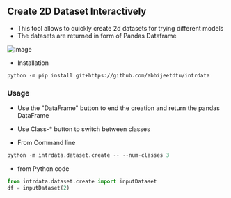## Create 2D Dataset Interactively

* This tool allows to quickly create 2d datasets for trying different models
* The datasets are returned in form of Pandas Dataframe

![image](https://user-images.githubusercontent.com/6872080/77237182-4e3e5700-6b9c-11ea-97f1-70da935535c7.png)

* Installation

```
python -m pip install git+https://github.com/abhijeetdtu/intrdata
```

### Usage

* Use the "DataFrame" button to end the creation and return the pandas DataFrame
* Use Class-* button to switch between classes

* From Command line
```python
python -m intrdata.dataset.create -- --num-classes 3
```

* from Python code
```python
from intrdata.dataset.create import inputDataset
df = inputDataset(2)
```
